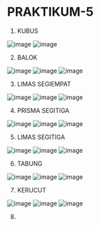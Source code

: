 # PRAKTIKUM-5

1. KUBUS

![image](https://user-images.githubusercontent.com/93015185/140048033-c5ecd583-376d-470c-b6c0-effa404f81b3.png)
![image](https://user-images.githubusercontent.com/93015185/140048162-7019684a-2444-4028-9234-bfb8a785b470.png)

2. BALOK

![image](https://user-images.githubusercontent.com/93015185/140048264-3be44267-027f-4bf4-9bf8-7ac8bee2050d.png)
![image](https://user-images.githubusercontent.com/93015185/140048383-091b3124-e9fa-45a4-b632-c34302394d83.png)
![image](https://user-images.githubusercontent.com/93015185/140048848-2b55688f-184b-47df-a81a-05149ab95de1.png)


3. LIMAS SEGIEMPAT

![image](https://user-images.githubusercontent.com/93015185/140048615-12cca8a6-6a43-416a-86d2-630d4a8cf2d3.png)
![image](https://user-images.githubusercontent.com/93015185/140048734-3cea940c-7308-4bae-9be4-10e8578c84de.png)
![image](https://user-images.githubusercontent.com/93015185/140049029-593372a8-04bb-45d5-a8a5-97a02a732ed0.png)

4. PRISMA SEGITIGA

![image](https://user-images.githubusercontent.com/93015185/140049413-b9f56cf0-dbfd-4e50-a84f-79795f83df65.png)
![image](https://user-images.githubusercontent.com/93015185/140049508-b694ff8a-c1d8-4312-8bbd-dc3b437346cd.png)
![image](https://user-images.githubusercontent.com/93015185/140049709-73663a6a-0faa-48da-adc2-f5ab1dda1b8c.png)

5. LIMAS SEGITIGA

![image](https://user-images.githubusercontent.com/93015185/140049809-1306be4a-e036-467c-a924-815a6a1203ec.png)
![image](https://user-images.githubusercontent.com/93015185/140049995-e20b3cac-25d7-42b7-98df-c1e2a6f30459.png)
![image](https://user-images.githubusercontent.com/93015185/140050124-056fab3e-7177-4486-9926-0493ffe7e796.png)

6. TABUNG

![image](https://user-images.githubusercontent.com/93015185/140050243-d7dbe93b-8f07-44f4-96ce-96076b6866e5.png)
![image](https://user-images.githubusercontent.com/93015185/140050413-6301cfa2-0758-46f5-b835-be6c1274585a.png)
![image](https://user-images.githubusercontent.com/93015185/140050521-f9f1a4de-da65-4ce0-8605-8be257799e07.png)

7. KERUCUT

![image](https://user-images.githubusercontent.com/93015185/140050639-b702bdc8-be17-4468-b45e-0f714a797638.png)
![image](https://user-images.githubusercontent.com/93015185/140050738-e8f09b06-af1b-4da9-a1be-d1c9534c7bb9.png)
![image](https://user-images.githubusercontent.com/93015185/140050800-d9a8adbb-bfea-4a1d-9d54-8c945150b706.png)

8. 
